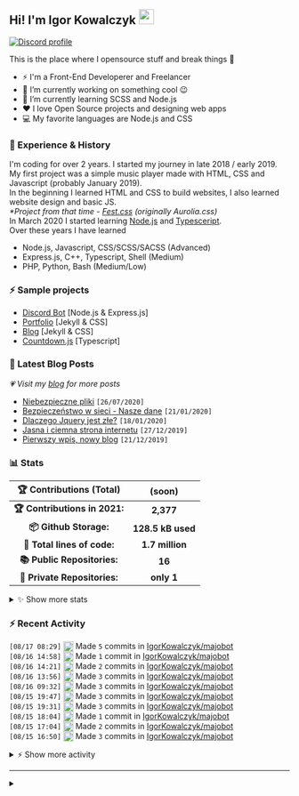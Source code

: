 <!-- ## Hi! I'm Igor Kowalczyk 🖐️ -->
## Hi! I'm Igor Kowalczyk <img src="https://raw.githubusercontent.com/igorkowalczyk/igorkowalczyk/master/src/images/wave.gif" width="27px">

[![Discord profile](https://discord.c99.nl/widget/theme-3/440200028292907048.png)](https://discord.com/users/440200028292907048)

This is the place where I opensource stuff and break things :rofl:

- ⚡  I'm a Front-End Developerer and Freelancer
- 🔭 I’m currently working on something cool :wink:
- 🌱 I’m currently learning SCSS and Node.js
- ❤️ I love Open Source projects and designing web apps
- 💻 My favorite languages are Node.js and CSS

### 💪 Experience & History
I'm coding for over 2 years. I started my journey in late 2018 / early 2019.<br>
My first project was a simple music player made with HTML, CSS and Javascript (probably January 2019).<br>
In the beginning I learned HTML and CSS to build websites, I also learned website design and basic JS.<br>
*\*Project from that time - [Fest.css](https://github.com/igorkowalczyk/fest) (originally Aurolia.css)*<br>
In March 2020 I started learning [Node.js](https://nodejs.org) and [Typesceript](https://www.typescriptlang.org).<br>
Over these years I have learned
 * Node.js, Javascript, CSS/SCSS/SACSS (Advanced)
 * Express.js, C++, Typescript, Shell (Medium)
 * PHP, Python, Bash (Medium/Low)

### ⚡ Sample projects

* [Discord Bot](https://github.com/aurolia-css/majo-rebuild) [Node.js & Express.js]
* [Portfolio](https://igorkowalczyk.github.io) [Jekyll & CSS] 
* [Blog](https://igorkowalczyk.github.io/blog) [Jekyll & CSS] 
* [Countdown.js](https://igorkowalczyk.github.io/countdown) [Typescript] 

### 📕 Latest Blog Posts
*💗 Visit my [blog](https://igorkowalczyk.github.io/blog) for more posts*
<!-- START_SECTION:feed -->
   - [Niebezpieczne pliki](https://igorkowalczyk.github.io/blog/internet/2020/07/27/Niebezpieczne-pliki) `[26/07/2020]`
- [Bezpieczeństwo w sieci - Nasze dane](https://igorkowalczyk.github.io/blog/internet/2020/01/22/Bezpiecze%C5%84stwo-w-sieci-nasze-dane) `[21/01/2020]`
- [Dlaczego Jquery jest złe?](https://igorkowalczyk.github.io/blog/internet/programowanie/javascript/2020/01/19/Dlaczego-Jquery-jest-z%C5%82e) `[18/01/2020]`
- [Jasna i ciemna strona internetu](https://igorkowalczyk.github.io/blog/internet/2019/12/28/Jasna-i-ciemna-strona-internetu) `[27/12/2019]`
- [Pierwszy wpis, nowy blog](https://igorkowalczyk.github.io/blog/offtop/2019/12/22/Pierwszy-wpis,-nowy-blog) `[21/12/2019]`
<!-- Posts last updated on Tue Aug 17 2021 09:33:24 GMT+0000 (Coordinated Universal Time) -->
   <!-- END_SECTION:feed -->

### 📊 Stats

<!--START_SECTION:waka-->
 | 🏆 Contributions (Total) | (soon) |
|:-:|:-:|
| **🏆 Contributions in 2021:** | **2,377**|
| **📦 Github Storage:** | **128.5 kB used**|
| **📝 Total lines of code:** | **1.7 million**|
| **📚 Public Repositories:** | **16** |
| **🔑 Private Repositories:** | **only 1** |
<details><summary>✨ Show more stats</summary>

#### 🌞 I work most during day 

```text
🌞 Morning    244 commits    █████░░░░░░░░░░░░░░░░░░░░   20.05% 
🌆 Daytime    564 commits    ███████████░░░░░░░░░░░░░░   46.34% 
🌃 Evening    396 commits    ████████░░░░░░░░░░░░░░░░░   32.54% 
🌙 Night      13 commits     ░░░░░░░░░░░░░░░░░░░░░░░░░   1.07%
```
#### 📅 I'm most productive on Tuesday 

```text
Monday       165 commits    ███░░░░░░░░░░░░░░░░░░░░░░   13.56% 
Tuesday      258 commits    █████░░░░░░░░░░░░░░░░░░░░   21.2% 
Wednesday    227 commits    ████░░░░░░░░░░░░░░░░░░░░░   18.65% 
Thursday     103 commits    ██░░░░░░░░░░░░░░░░░░░░░░░   8.46% 
Friday       152 commits    ███░░░░░░░░░░░░░░░░░░░░░░   12.49% 
Saturday     149 commits    ███░░░░░░░░░░░░░░░░░░░░░░   12.24% 
Sunday       163 commits    ███░░░░░░░░░░░░░░░░░░░░░░   13.39%
```


#### 📊 Weekly work stats 

```text
💬 Programming Languages: 
JavaScript               9 hrs 22 mins       ████████████████████████░   98.07% 
JSON                     8 mins              ░░░░░░░░░░░░░░░░░░░░░░░░░   1.56% 
Markdown                 1 min               ░░░░░░░░░░░░░░░░░░░░░░░░░   0.24% 
EJS                      0 secs              ░░░░░░░░░░░░░░░░░░░░░░░░░   0.05% 
Other                    0 secs              ░░░░░░░░░░░░░░░░░░░░░░░░░   0.04%

💻 Operating System: 
Linux                    9 hrs 33 mins       █████████████████████████   100.0%
```

</details>

<!-- Wakatime stats generated at 2021-08-17 09:15:00.978503 -->
<!--END_SECTION:waka-->

### :zap: Recent Activity
<!--START_SECTION:activity-->
`[08/17 08:29]` <a href="https://github.com/igorkowalczyk" title="📝"><img alt="📝" src="https://github.com/igorkowalczykbot/github-activity/raw/master/icons/commit.png" align="top" height="18"></a> Made `5` commits in [IgorKowalczyk/majobot](https://github.com/IgorKowalczyk/majobot)  
`[08/16 14:58]` <a href="https://github.com/igorkowalczyk" title="📝"><img alt="📝" src="https://github.com/igorkowalczykbot/github-activity/raw/master/icons/commit.png" align="top" height="18"></a> Made `1` commit in [IgorKowalczyk/majobot](https://github.com/IgorKowalczyk/majobot)  
`[08/16 14:21]` <a href="https://github.com/igorkowalczyk" title="📝"><img alt="📝" src="https://github.com/igorkowalczykbot/github-activity/raw/master/icons/commit.png" align="top" height="18"></a> Made `2` commits in [IgorKowalczyk/majobot](https://github.com/IgorKowalczyk/majobot)  
`[08/16 13:56]` <a href="https://github.com/igorkowalczyk" title="📝"><img alt="📝" src="https://github.com/igorkowalczykbot/github-activity/raw/master/icons/commit.png" align="top" height="18"></a> Made `3` commits in [IgorKowalczyk/majobot](https://github.com/IgorKowalczyk/majobot)  
`[08/16 09:32]` <a href="https://github.com/igorkowalczyk" title="📝"><img alt="📝" src="https://github.com/igorkowalczykbot/github-activity/raw/master/icons/commit.png" align="top" height="18"></a> Made `3` commits in [IgorKowalczyk/majobot](https://github.com/IgorKowalczyk/majobot)  
`[08/15 19:47]` <a href="https://github.com/igorkowalczyk" title="📝"><img alt="📝" src="https://github.com/igorkowalczykbot/github-activity/raw/master/icons/commit.png" align="top" height="18"></a> Made `3` commits in [IgorKowalczyk/majobot](https://github.com/IgorKowalczyk/majobot)  
`[08/15 19:31]` <a href="https://github.com/igorkowalczyk" title="📝"><img alt="📝" src="https://github.com/igorkowalczykbot/github-activity/raw/master/icons/commit.png" align="top" height="18"></a> Made `3` commits in [IgorKowalczyk/majobot](https://github.com/IgorKowalczyk/majobot)  
`[08/15 18:04]` <a href="https://github.com/igorkowalczyk" title="📝"><img alt="📝" src="https://github.com/igorkowalczykbot/github-activity/raw/master/icons/commit.png" align="top" height="18"></a> Made `1` commit in [IgorKowalczyk/majobot](https://github.com/IgorKowalczyk/majobot)  
`[08/15 17:04]` <a href="https://github.com/igorkowalczyk" title="📝"><img alt="📝" src="https://github.com/igorkowalczykbot/github-activity/raw/master/icons/commit.png" align="top" height="18"></a> Made `2` commits in [IgorKowalczyk/majobot](https://github.com/IgorKowalczyk/majobot)  
`[08/15 16:50]` <a href="https://github.com/igorkowalczyk" title="📝"><img alt="📝" src="https://github.com/igorkowalczykbot/github-activity/raw/master/icons/commit.png" align="top" height="18"></a> Made `3` commits in [IgorKowalczyk/majobot](https://github.com/IgorKowalczyk/majobot)  

<details><summary>⚡ Show more activity</summary>

`[08/15 14:42]` <a href="https://github.com/igorkowalczyk" title="📝"><img alt="📝" src="https://github.com/igorkowalczykbot/github-activity/raw/master/icons/commit.png" align="top" height="18"></a> Made `2` commits in [IgorKowalczyk/majobot](https://github.com/IgorKowalczyk/majobot)  
`[08/15 14:32]` <a href="https://github.com/igorkowalczyk" title="📝"><img alt="📝" src="https://github.com/igorkowalczykbot/github-activity/raw/master/icons/commit.png" align="top" height="18"></a> Made `1` commit in [IgorKowalczyk/majobot](https://github.com/IgorKowalczyk/majobot)  
`[08/15 14:20]` <a href="https://github.com/igorkowalczyk" title="📝"><img alt="📝" src="https://github.com/igorkowalczykbot/github-activity/raw/master/icons/commit.png" align="top" height="18"></a> Made `3` commits in [IgorKowalczyk/majobot](https://github.com/IgorKowalczyk/majobot)  
`[08/15 13:38]` <a href="https://github.com/igorkowalczyk" title="📝"><img alt="📝" src="https://github.com/igorkowalczykbot/github-activity/raw/master/icons/commit.png" align="top" height="18"></a> Made `2` commits in [IgorKowalczyk/majobot](https://github.com/IgorKowalczyk/majobot)  
`[08/15 13:20]` <a href="https://github.com/igorkowalczyk" title="📝"><img alt="📝" src="https://github.com/igorkowalczykbot/github-activity/raw/master/icons/commit.png" align="top" height="18"></a> Made `1` commit in [IgorKowalczyk/majobot](https://github.com/IgorKowalczyk/majobot)  
`[08/15 10:50]` <a href="https://github.com/igorkowalczyk" title="❌"><img alt="❌" src="https://github.com/igorkowalczykbot/github-activity/raw/master/icons/pr-close.png" align="top" height="18"></a> Closed PR [`#467`](https://github.com//IgorKowalczyk/blog/pull/467 'New comment by top-kreditka.ru') in [IgorKowalczyk/blog](https://github.com/IgorKowalczyk/blog)  
`[08/15 10:50]` <a href="https://github.com/igorkowalczyk" title="❌"><img alt="❌" src="https://github.com/igorkowalczykbot/github-activity/raw/master/icons/pr-close.png" align="top" height="18"></a> Closed PR [`#466`](https://github.com//IgorKowalczyk/blog/pull/466 'New comment by top-kreditka.ru') in [IgorKowalczyk/blog](https://github.com/IgorKowalczyk/blog)  
`[08/15 10:50]` <a href="https://github.com/igorkowalczyk" title="❌"><img alt="❌" src="https://github.com/igorkowalczykbot/github-activity/raw/master/icons/pr-close.png" align="top" height="18"></a> Closed PR [`#465`](https://github.com//IgorKowalczyk/blog/pull/465 'New comment by 1win-online-bk.site') in [IgorKowalczyk/blog](https://github.com/IgorKowalczyk/blog)  
`[08/15 10:50]` <a href="https://github.com/igorkowalczyk" title="❌"><img alt="❌" src="https://github.com/igorkowalczykbot/github-activity/raw/master/icons/pr-close.png" align="top" height="18"></a> Closed PR [`#464`](https://github.com//IgorKowalczyk/blog/pull/464 'New comment by 1win-online-bk.site') in [IgorKowalczyk/blog](https://github.com/IgorKowalczyk/blog)  
`[08/15 10:50]` <a href="https://github.com/igorkowalczyk" title="❌"><img alt="❌" src="https://github.com/igorkowalczykbot/github-activity/raw/master/icons/pr-close.png" align="top" height="18"></a> Closed PR [`#463`](https://github.com//IgorKowalczyk/blog/pull/463 'New comment by top-kreditka.ru') in [IgorKowalczyk/blog](https://github.com/IgorKowalczyk/blog)  
`[08/15 10:50]` <a href="https://github.com/igorkowalczyk" title="❌"><img alt="❌" src="https://github.com/igorkowalczykbot/github-activity/raw/master/icons/pr-close.png" align="top" height="18"></a> Closed PR [`#462`](https://github.com//IgorKowalczyk/blog/pull/462 'New comment by 1win-officiall.net') in [IgorKowalczyk/blog](https://github.com/IgorKowalczyk/blog)  
`[08/15 10:50]` <a href="https://github.com/igorkowalczyk" title="❌"><img alt="❌" src="https://github.com/igorkowalczykbot/github-activity/raw/master/icons/pr-close.png" align="top" height="18"></a> Closed PR [`#461`](https://github.com//IgorKowalczyk/blog/pull/461 'New comment by 1win-officiall.net') in [IgorKowalczyk/blog](https://github.com/IgorKowalczyk/blog)  
`[08/15 10:50]` <a href="https://github.com/igorkowalczyk" title="❌"><img alt="❌" src="https://github.com/igorkowalczykbot/github-activity/raw/master/icons/pr-close.png" align="top" height="18"></a> Closed PR [`#460`](https://github.com//IgorKowalczyk/blog/pull/460 'New comment by top-kreditka.ru') in [IgorKowalczyk/blog](https://github.com/IgorKowalczyk/blog)  
`[08/15 10:50]` <a href="https://github.com/igorkowalczyk" title="❌"><img alt="❌" src="https://github.com/igorkowalczykbot/github-activity/raw/master/icons/pr-close.png" align="top" height="18"></a> Closed PR [`#459`](https://github.com//IgorKowalczyk/blog/pull/459 'New comment by 1win-online-bk.site') in [IgorKowalczyk/blog](https://github.com/IgorKowalczyk/blog)  
`[08/15 10:50]` <a href="https://github.com/igorkowalczyk" title="❌"><img alt="❌" src="https://github.com/igorkowalczykbot/github-activity/raw/master/icons/pr-close.png" align="top" height="18"></a> Closed PR [`#458`](https://github.com//IgorKowalczyk/blog/pull/458 'New comment by top-kreditka.ru') in [IgorKowalczyk/blog](https://github.com/IgorKowalczyk/blog)  
`[08/15 10:50]` <a href="https://github.com/igorkowalczyk" title="❌"><img alt="❌" src="https://github.com/igorkowalczykbot/github-activity/raw/master/icons/pr-close.png" align="top" height="18"></a> Closed PR [`#457`](https://github.com//IgorKowalczyk/blog/pull/457 'New comment by 1win-online-bk.site') in [IgorKowalczyk/blog](https://github.com/IgorKowalczyk/blog)  
`[08/15 10:49]` <a href="https://github.com/igorkowalczyk" title="❌"><img alt="❌" src="https://github.com/igorkowalczykbot/github-activity/raw/master/icons/pr-close.png" align="top" height="18"></a> Closed PR [`#492`](https://github.com//IgorKowalczyk/blog/pull/492 'New comment by binance.soy') in [IgorKowalczyk/blog](https://github.com/IgorKowalczyk/blog)  
`[08/15 10:49]` <a href="https://github.com/igorkowalczyk" title="❌"><img alt="❌" src="https://github.com/igorkowalczykbot/github-activity/raw/master/icons/pr-close.png" align="top" height="18"></a> Closed PR [`#491`](https://github.com//IgorKowalczyk/blog/pull/491 'New comment by casino-x.center') in [IgorKowalczyk/blog](https://github.com/IgorKowalczyk/blog)  
`[08/15 10:49]` <a href="https://github.com/igorkowalczyk" title="❌"><img alt="❌" src="https://github.com/igorkowalczykbot/github-activity/raw/master/icons/pr-close.png" align="top" height="18"></a> Closed PR [`#490`](https://github.com//IgorKowalczyk/blog/pull/490 'New comment by casino-x.info') in [IgorKowalczyk/blog](https://github.com/IgorKowalczyk/blog)  
`[08/15 10:49]` <a href="https://github.com/igorkowalczyk" title="❌"><img alt="❌" src="https://github.com/igorkowalczykbot/github-activity/raw/master/icons/pr-close.png" align="top" height="18"></a> Closed PR [`#489`](https://github.com//IgorKowalczyk/blog/pull/489 'New comment by aizhh.ru') in [IgorKowalczyk/blog](https://github.com/IgorKowalczyk/blog)  
`[08/15 10:49]` <a href="https://github.com/igorkowalczyk" title="❌"><img alt="❌" src="https://github.com/igorkowalczykbot/github-activity/raw/master/icons/pr-close.png" align="top" height="18"></a> Closed PR [`#487`](https://github.com//IgorKowalczyk/blog/pull/487 'New comment by 1win-registraciya.ru') in [IgorKowalczyk/blog](https://github.com/IgorKowalczyk/blog)  
`[08/15 10:49]` <a href="https://github.com/igorkowalczyk" title="❌"><img alt="❌" src="https://github.com/igorkowalczykbot/github-activity/raw/master/icons/pr-close.png" align="top" height="18"></a> Closed PR [`#488`](https://github.com//IgorKowalczyk/blog/pull/488 'New comment by 24vulkan-24.com') in [IgorKowalczyk/blog](https://github.com/IgorKowalczyk/blog)  
`[08/15 10:49]` <a href="https://github.com/igorkowalczyk" title="❌"><img alt="❌" src="https://github.com/igorkowalczykbot/github-activity/raw/master/icons/pr-close.png" align="top" height="18"></a> Closed PR [`#486`](https://github.com//IgorKowalczyk/blog/pull/486 'New comment by 1win-registraciya.ru') in [IgorKowalczyk/blog](https://github.com/IgorKowalczyk/blog)  
`[08/15 10:49]` <a href="https://github.com/igorkowalczyk" title="❌"><img alt="❌" src="https://github.com/igorkowalczykbot/github-activity/raw/master/icons/pr-close.png" align="top" height="18"></a> Closed PR [`#485`](https://github.com//IgorKowalczyk/blog/pull/485 'New comment by 1win-registraciya.ru') in [IgorKowalczyk/blog](https://github.com/IgorKowalczyk/blog)  
`[08/15 10:49]` <a href="https://github.com/igorkowalczyk" title="❌"><img alt="❌" src="https://github.com/igorkowalczykbot/github-activity/raw/master/icons/pr-close.png" align="top" height="18"></a> Closed PR [`#484`](https://github.com//IgorKowalczyk/blog/pull/484 'New comment by 1win-obzor.ru') in [IgorKowalczyk/blog](https://github.com/IgorKowalczyk/blog)  
`[08/15 10:49]` <a href="https://github.com/igorkowalczyk" title="❌"><img alt="❌" src="https://github.com/igorkowalczykbot/github-activity/raw/master/icons/pr-close.png" align="top" height="18"></a> Closed PR [`#483`](https://github.com//IgorKowalczyk/blog/pull/483 'New comment by 1win-obzor.ru') in [IgorKowalczyk/blog](https://github.com/IgorKowalczyk/blog)  
`[08/15 10:49]` <a href="https://github.com/igorkowalczyk" title="❌"><img alt="❌" src="https://github.com/igorkowalczykbot/github-activity/raw/master/icons/pr-close.png" align="top" height="18"></a> Closed PR [`#482`](https://github.com//IgorKowalczyk/blog/pull/482 'New comment by 1xslots-casinoo.com/') in [IgorKowalczyk/blog](https://github.com/IgorKowalczyk/blog)  
`[08/15 10:49]` <a href="https://github.com/igorkowalczyk" title="❌"><img alt="❌" src="https://github.com/igorkowalczykbot/github-activity/raw/master/icons/pr-close.png" align="top" height="18"></a> Closed PR [`#481`](https://github.com//IgorKowalczyk/blog/pull/481 'New comment by 1xslots-casinoo.com/') in [IgorKowalczyk/blog](https://github.com/IgorKowalczyk/blog)  
`[08/15 10:49]` <a href="https://github.com/igorkowalczyk" title="❌"><img alt="❌" src="https://github.com/igorkowalczykbot/github-activity/raw/master/icons/pr-close.png" align="top" height="18"></a> Closed PR [`#480`](https://github.com//IgorKowalczyk/blog/pull/480 'New comment by 1xbetrasmiysayti.uz') in [IgorKowalczyk/blog](https://github.com/IgorKowalczyk/blog)  
`[08/15 10:49]` <a href="https://github.com/igorkowalczyk" title="❌"><img alt="❌" src="https://github.com/igorkowalczykbot/github-activity/raw/master/icons/pr-close.png" align="top" height="18"></a> Closed PR [`#479`](https://github.com//IgorKowalczyk/blog/pull/479 'New comment by 1xbetrasmiysayti.uz') in [IgorKowalczyk/blog](https://github.com/IgorKowalczyk/blog)  
`[08/15 10:49]` <a href="https://github.com/igorkowalczyk" title="❌"><img alt="❌" src="https://github.com/igorkowalczykbot/github-activity/raw/master/icons/pr-close.png" align="top" height="18"></a> Closed PR [`#478`](https://github.com//IgorKowalczyk/blog/pull/478 'New comment by top-kreditka.ru') in [IgorKowalczyk/blog](https://github.com/IgorKowalczyk/blog)  
`[08/15 10:49]` <a href="https://github.com/igorkowalczyk" title="❌"><img alt="❌" src="https://github.com/igorkowalczykbot/github-activity/raw/master/icons/pr-close.png" align="top" height="18"></a> Closed PR [`#477`](https://github.com//IgorKowalczyk/blog/pull/477 'New comment by 1xbetrasmiysayti.uz') in [IgorKowalczyk/blog](https://github.com/IgorKowalczyk/blog)  
`[08/15 10:49]` <a href="https://github.com/igorkowalczyk" title="❌"><img alt="❌" src="https://github.com/igorkowalczykbot/github-activity/raw/master/icons/pr-close.png" align="top" height="18"></a> Closed PR [`#476`](https://github.com//IgorKowalczyk/blog/pull/476 'New comment by top-kreditka.ru') in [IgorKowalczyk/blog](https://github.com/IgorKowalczyk/blog)  
`[08/15 10:49]` <a href="https://github.com/igorkowalczyk" title="❌"><img alt="❌" src="https://github.com/igorkowalczykbot/github-activity/raw/master/icons/pr-close.png" align="top" height="18"></a> Closed PR [`#475`](https://github.com//IgorKowalczyk/blog/pull/475 'New comment by 1xbetrasmiysayti.uz') in [IgorKowalczyk/blog](https://github.com/IgorKowalczyk/blog)  
`[08/15 10:49]` <a href="https://github.com/igorkowalczyk" title="❌"><img alt="❌" src="https://github.com/igorkowalczykbot/github-activity/raw/master/icons/pr-close.png" align="top" height="18"></a> Closed PR [`#474`](https://github.com//IgorKowalczyk/blog/pull/474 'New comment by top-kreditka.ru') in [IgorKowalczyk/blog](https://github.com/IgorKowalczyk/blog)  
`[08/15 10:49]` <a href="https://github.com/igorkowalczyk" title="❌"><img alt="❌" src="https://github.com/igorkowalczykbot/github-activity/raw/master/icons/pr-close.png" align="top" height="18"></a> Closed PR [`#469`](https://github.com//IgorKowalczyk/blog/pull/469 'New comment by top-kreditka.ru') in [IgorKowalczyk/blog](https://github.com/IgorKowalczyk/blog)  
`[08/15 10:49]` <a href="https://github.com/igorkowalczyk" title="❌"><img alt="❌" src="https://github.com/igorkowalczykbot/github-activity/raw/master/icons/pr-close.png" align="top" height="18"></a> Closed PR [`#473`](https://github.com//IgorKowalczyk/blog/pull/473 'New comment by 1xbet1x.com.ua') in [IgorKowalczyk/blog](https://github.com/IgorKowalczyk/blog)  
`[08/15 10:49]` <a href="https://github.com/igorkowalczyk" title="❌"><img alt="❌" src="https://github.com/igorkowalczykbot/github-activity/raw/master/icons/pr-close.png" align="top" height="18"></a> Closed PR [`#472`](https://github.com//IgorKowalczyk/blog/pull/472 'New comment by top-kreditka.ru') in [IgorKowalczyk/blog](https://github.com/IgorKowalczyk/blog)  
`[08/15 10:49]` <a href="https://github.com/igorkowalczyk" title="❌"><img alt="❌" src="https://github.com/igorkowalczykbot/github-activity/raw/master/icons/pr-close.png" align="top" height="18"></a> Closed PR [`#471`](https://github.com//IgorKowalczyk/blog/pull/471 'New comment by 1xbet1x.com.ua') in [IgorKowalczyk/blog](https://github.com/IgorKowalczyk/blog)  
`[08/15 10:49]` <a href="https://github.com/igorkowalczyk" title="❌"><img alt="❌" src="https://github.com/igorkowalczykbot/github-activity/raw/master/icons/pr-close.png" align="top" height="18"></a> Closed PR [`#470`](https://github.com//IgorKowalczyk/blog/pull/470 'New comment by 1xbet1x.com.ua') in [IgorKowalczyk/blog](https://github.com/IgorKowalczyk/blog)  
`[08/15 10:49]` <a href="https://github.com/igorkowalczyk" title="❌"><img alt="❌" src="https://github.com/igorkowalczykbot/github-activity/raw/master/icons/pr-close.png" align="top" height="18"></a> Closed PR [`#468`](https://github.com//IgorKowalczyk/blog/pull/468 'New comment by 1xbet1x.com.ua') in [IgorKowalczyk/blog](https://github.com/IgorKowalczyk/blog)  

</details>
<!--END_SECTION:activity-->

---

<details>
 <summary> </summary>
 <h5>The cake is a lie 🍰❤️</h5>
 <a href="https://igorkowalczyk.github.io"><img src="https://komarev.com/ghpvc/?username=igorkowalczyk&style=flat-square&color=333333&label=Github+profile+views" alt="Github profile views"></a>
</details>